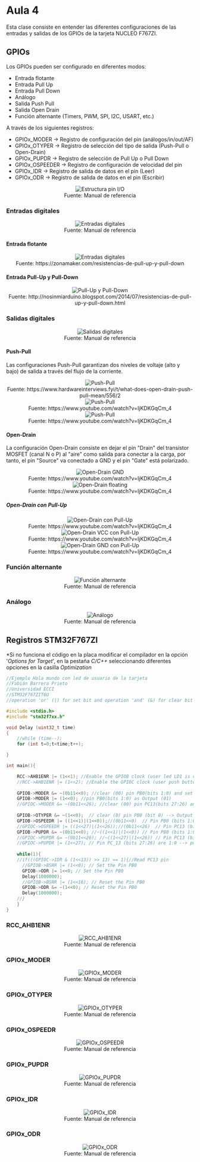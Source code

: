 <h1>Aula 4</h1>

Esta clase consiste en entender las diferentes configuraciones de las entradas y salidas de los GPIOs de la tarjeta NUCLEO F767ZI.

<h2>GPIOs</h2>

Los GPIOs pueden ser configurado en diferentes modos:

- Entrada flotante
- Entrada Pull Up
- Entrada Pull Down
- Análogo
- Salida Push Pull
- Salida Open Drain
- Función alternante (Timers, PWM, SPI, I2C, USART, etc.)

A través de los siguientes registros: 

- GPIOx_MODER -> Registro de configuración del pin (análogos/in/out/AF)
- GPIOx_OTYPER -> Registro de selección del tipo de salida (Push-Pull o Open-Drain)
- GPIOx_PUPDR -> Registro de selección de Pull Up o Pull Down
- GPIOx_OSPEEDER -> Registro de configuración de velocidad del pin
- GPIOx_IDR -> Registro de salida de datos en el pin (Leer)
- GPIOx_ODR	-> Registro de salida de datos en el pin (Escribir)

<div align="center">
<img src="Imagenes/image.png" alt="Estructura pin I/O"/>
<br>
<figcaption>Fuente: Manual de referencia</figcaption>
</div>

<h3>Entradas digitales</h3>

<div align="center">
<img src="Imagenes/image-1.png" alt="Entradas digitales"/>
<br>
<figcaption>Fuente: Manual de referencia</figcaption>
</div>

<h4>Entrada flotante</h4>

<div align="center">
<img src="Imagenes/image-21.png" alt="Entradas digitales"/>
<br>
<figcaption>Fuente: https://zonamaker.com/resistencias-de-pull-up-y-pull-down</figcaption>
</div>

<h4>Entrada Pull-Up y Pull-Down</h4>

<div align="center">
<img src="Imagenes/image-14.png" alt="Pull-Up y Pull-Down"/>
<br>
<figcaption>Fuente: http://nosinmiarduino.blogspot.com/2014/07/resistencias-de-pull-up-y-pull-down.html</figcaption>
</div>

<h3>Salidas digitales</h3>


<div align="center">
<img src="Imagenes/image-2.png" alt="Salidas digitales"/>
<br>
<figcaption>Fuente: Manual de referencia</figcaption>
</div>

<h4>Push-Pull</h4>

Las configuraciones Push-Pull garantizan dos niveles de voltaje (alto y bajo) de salida a través del flujo de la corriente.

<div align="center">
<img src="Imagenes/image-5.png" alt="Push-Pull"/>
<br>
<figcaption>Fuente: https://www.hardwareinterviews.fyi/t/what-does-open-drain-push-pull-mean/556/2</figcaption>
</div>

<div align="center">
<img src="Imagenes/image-15.png" alt="Push-Pull"/>
<br>
<figcaption>Fuente: https://www.youtube.com/watch?v=IjKDKGqCm_4</figcaption>
</div>

<div align="center">
<img src="Imagenes/image-16.png" alt="Push-Pull"/>
<br>
<figcaption>Fuente: https://www.youtube.com/watch?v=IjKDKGqCm_4</figcaption>
</div>

<h4>Open-Drain</h4>

La configuración Open-Drain consiste en dejar el pin "Drain" del transistor MOSFET (canal N o P) al "aire" como salida para conectar a la carga, por tanto, el pin "Source" va conectado a GND y el pin "Gate" está polarizado.

<div align="center">
<img src="Imagenes/image-6.png" alt="Open-Drain GND"/>
<br>
<figcaption>Fuente: https://www.youtube.com/watch?v=IjKDKGqCm_4</figcaption>
</div>

<div align="center">
<img src="Imagenes/image-17.png" alt="Open-Drain floating"/>
<br>
<figcaption>Fuente: https://www.youtube.com/watch?v=IjKDKGqCm_4</figcaption>
</div>

<h5>Open-Drain con Pull-Up</h5>

<div align="center">
<img src="Imagenes/image-18.png" alt="Open-Drain con Pull-Up"/>
<br>
<figcaption>Fuente: https://www.youtube.com/watch?v=IjKDKGqCm_4</figcaption>
</div>

<div align="center">
<img src="Imagenes/image-19.png" alt="Open-Drain VCC con Pull-Up"/>
<br>
<figcaption>Fuente: https://www.youtube.com/watch?v=IjKDKGqCm_4</figcaption>
</div>

<div align="center">
<img src="Imagenes/image-20.png" alt="Open-Drain GND con Pull-Up"/>
<br>
<figcaption>Fuente: https://www.youtube.com/watch?v=IjKDKGqCm_4</figcaption>
</div>

<h3>Función alternante</h3>

<div align="center">
<img src="Imagenes/image-3.png" alt="Función alternante"/>
<br>
<figcaption>Fuente: Manual de referencia</figcaption>
</div>

<h3>Análogo</h3>

<div align="center">
<img src="Imagenes/image-4.png" alt="Análogo"/>
<br>
<figcaption>Fuente: Manual de referencia</figcaption>
</div>

<h2>Registros STM32F767ZI</h2>

*Si no funciona el código en la placa modificar el compilador en la opción '<i>Options for Target</i>', en la pestaña <i>C/C++</i> seleccionando diferentes opciones en la casilla <i>Optimization</i>

```cpp
//Ejemplo Hola mundo con led de usuario de la tarjeta
//Fabián Barrera Prieto
//Universidad ECCI
//STM32F767ZIT6U
//operation 'or' (|) for set bit and operation 'and' (&) for clear bit

#include <stdio.h>
#include "stm32f7xx.h"

void Delay (uint32_t time)
{
	//while (time--);  
	for (int t=0;t<time;t++);

}

int main(){

	RCC->AHB1ENR |= (1<<1); //Enable the GPIOB clock (user led LD1 is connected to PB0)
	//RCC->AHB1ENR |= (1<<2); //Enable the GPIOC clock (user push button B1 is connected to PC13)
	
	GPIOB->MODER &= ~(0b11<<0); //clear (00) pin PB0(bits 1:0) and set as Input (00) for default 
	GPIOB->MODER |= (1<<0); //pin PB0(bits 1:0) as Output (01)
	//GPIOC->MODER &= ~(0b11<<26); //clear (00) pin PC13(bits 27:26) and set as Input (00) for default 
	
	GPIOB->OTYPER &= ~(1<<0);  // clear (0) pin PB0 (bit 0) --> Output push pull (HIGH or LOW)
	GPIOB->OSPEEDR |= ((1<<1)|(1<<0));//(0b11<<0)  // Pin PB0 (bits 1:0) as Very High Speed (11)
	//GPIOC->OSPEEDR |= ((1<<27)|(1<<26));//(0b11<<26)  // Pin PC13 (bits 27:26) as Very High Speed (11)
	GPIOB->PUPDR &= ~(0b11<<0); //~((1<<1)|(1<<0)) // Pin PB0 (bits 1:0) are 0:0 --> no pull up or pull down
	//GPIOC->PUPDR &= ~(0b11<<26); //~((1<<27)|(1<<26)) // Pin PC13 (bits 27:26) are 0:0 --> no pull up or pull down
	//GPIOC->PUPDR |= (1<<27); // Pin PC_13 (bits 27:26) are 1:0 --> pull down for default
	
	while(1){
    //if(((GPIOC->IDR & (1<<13)) >> 13) == 1){//Read PC13 pin
      //GPIOB->BSRR |= (1<<0); // Set the Pin PB0
      GPIOB->ODR |= 1<<0; // Set the Pin PB0
      Delay(1000000);
      //GPIOB->BSRR |= (1<<16); // Reset the Pin PB0
      GPIOB->ODR &= ~(1<<0); // Reset the Pin PB0
      Delay(1000000);
    //}
	}
}
```

<h3>RCC_AHB1ENR</h3>

<div align="center">
<img src="Imagenes/image-7.png" alt="RCC_AHB1ENR"/>
<br>
<figcaption>Fuente: Manual de referencia</figcaption>
</div>

<h3>GPIOx_MODER</h3>

<div align="center">
<img src="Imagenes/image-8.png" alt="GPIOx_MODER"/>
<br>
<figcaption>Fuente: Manual de referencia</figcaption>
</div>

<h3>GPIOx_OTYPER</h3>

<div align="center">
<img src="Imagenes/image-9.png" alt="GPIOx_OTYPER"/>
<br>
<figcaption>Fuente: Manual de referencia</figcaption>
</div>

<h3>GPIOx_OSPEEDR</h3>

<div align="center">
<img src="Imagenes/image-10.png" alt="GPIOx_OSPEEDR"/>
<br>
<figcaption>Fuente: Manual de referencia</figcaption>
</div>

<h3>GPIOx_PUPDR</h3>

<div align="center">
<img src="Imagenes/image-11.png" alt="GPIOx_PUPDR"/>
<br>
<figcaption>Fuente: Manual de referencia</figcaption>
</div>

<h3>GPIOx_IDR</h3>

<div align="center">
<img src="Imagenes/image-12.png" alt="GPIOx_IDR"/>
<br>
<figcaption>Fuente: Manual de referencia</figcaption>
</div>

<h3>GPIOx_ODR</h3>

<div align="center">
<img src="Imagenes/image-13.png" alt="GPIOx_ODR"/>
<br>
<figcaption>Fuente: Manual de referencia</figcaption>
</div>









